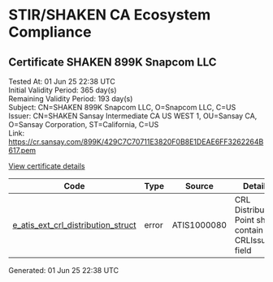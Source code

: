 # STIR/SHAKEN CA Ecosystem Compliance

## Certificate SHAKEN 899K Snapcom LLC

Tested At: 01 Jun 25 22:38 UTC\
Initial Validity Period: 365 day(s)\
Remaining Validity Period: 193 day(s)\
Subject: CN=SHAKEN 899K Snapcom LLC, O=Snapcom LLC, C=US\
Issuer: CN=SHAKEN Sansay Intermediate CA US WEST 1, OU=Sansay CA, O=Sansay Corporation, ST=California, C=US\
Link: https://cr.sansay.com/899K/429C7C70711E3820F0B8E1DEAE6FF3262264B617.pem

[View certificate details](https://x509.io/?cert=MIICqjCCAk%2BgAwIBAgIUQpx8cHEeOCDwuOHerm%2FzJiJkthcwCgYIKoZIzj0EAwIwgYUxCzAJBgNVBAYTAlVTMRMwEQYDVQQIDApDYWxpZm9ybmlhMRswGQYDVQQKDBJTYW5zYXkgQ29ycG9yYXRpb24xEjAQBgNVBAsMCVNhbnNheSBDQTEwMC4GA1UEAwwnU0hBS0VOIFNhbnNheSBJbnRlcm1lZGlhdGUgQ0EgVVMgV0VTVCAxMB4XDTI0MTIxMTIxMzE1MloXDTI1MTIxMTIxMzE1MlowRTELMAkGA1UEBhMCVVMxFDASBgNVBAoMC1NuYXBjb20gTExDMSAwHgYDVQQDDBdTSEFLRU4gODk5SyBTbmFwY29tIExMQzBZMBMGByqGSM49AgEGCCqGSM49AwEHA0IABAd9Ufsi7JWgt2O6IN%2FuWy9Tzwn6uOH%2F2XoAz89q23WIDPrBPxwX0VVFjt%2Fd9YmqFo3DZmiJMNdEK4EomCKdXLCjgdswgdgwFgYIKwYBBQUHARoECjAIoAYWBDg5OUswFwYDVR0gBBAwDjAMBgpghkgBhv8JAQEEMB0GA1UdDgQWBBTkiVtRS9%2Fb2wgalVE8yWWtNY6oYzAfBgNVHSMEGDAWgBSs05P1Q0PMCr5FWBcTfZJ83MMBRjBHBgNVHR8EQDA%2BMDygOqA4hjZodHRwczovL2F1dGhlbnRpY2F0ZS1hcGkuaWNvbmVjdGl2LmNvbS9kb3dubG9hZC92MS9jcmwwDAYDVR0TAQH%2FBAIwADAOBgNVHQ8BAf8EBAMCB4AwCgYIKoZIzj0EAwIDSQAwRgIhAKxuK06rwXinVpOSwNQI8q4LJfs7oWAn4PCuT%2BWE0TrhAiEAwVFtVo3WHW3h0s6PHxooQHuWqQkCfZGlNqQzsAPSkho%3D)

| Code | Type | Source | Details |
|------|------|--------|---------|
| [e_atis_ext_crl_distribution_struct](../../ISSUES/e_atis_ext_crl_distribution_struct/README.md) | error | ATIS1000080 | CRL Distribution Point shall contain a CRLIssuer field |


Generated: 01 Jun 25 22:38 UTC